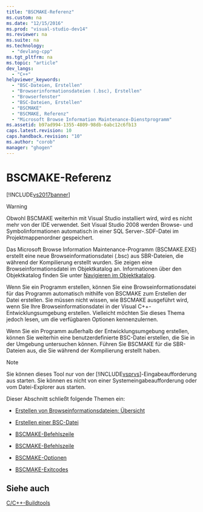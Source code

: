 ```yaml
---
title: "BSCMAKE-Referenz"
ms.custom: na
ms.date: "12/15/2016"
ms.prod: "visual-studio-dev14"
ms.reviewer: na
ms.suite: na
ms.technology: 
  - "devlang-cpp"
ms.tgt_pltfrm: na
ms.topic: "article"
dev_langs: 
  - "C++"
helpviewer_keywords: 
  - "BSC-Dateien, Erstellen"
  - "Browserinformationsdateien (.bsc), Erstellen"
  - "Browserfenster"
  - "BSC-Dateien, Erstellen"
  - "BSCMAKE"
  - "BSCMAKE, Referenz"
  - "Microsoft Browse Information Maintenance-Dienstprogramm"
ms.assetid: b97ad994-1355-4809-98db-6abc12c6fb13
caps.latest.revision: 10
caps.handback.revision: "10"
ms.author: "corob"
manager: "ghogen"
---
```

# BSCMAKE-Referenz
[!INCLUDE[vs2017banner](../../assembler/inline/includes/vs2017banner.md)]

> [!WARNING]
>  Obwohl BSCMAKE weiterhin mit Visual Studio installiert wird, wird es nicht mehr von der IDE verwendet.  Seit Visual Studio 2008 werden Browse\- und Symbolinformationen automatisch in einer SQL Server\-.SDF\-Datei im Projektmappenordner gespeichert.  
  
 Das Microsoft Browse Information Maintenance\-Programm \(BSCMAKE.EXE\) erstellt eine neue Browseinformationsdatei \(.bsc\) aus SBR\-Dateien, die während der Kompilierung erstellt wurden.  Sie zeigen eine Browseinformationsdatei im Objektkatalog an.  Informationen über den Objektkatalog finden Sie unter [Navigieren im Objektkatalog](assetId:///53eb91aa-08c6-4299-8e3c-a877ae8d0c55).  
  
 Wenn Sie ein Programm erstellen, können Sie eine Browseinformationsdatei für das Programm automatisch mithilfe von BSCMAKE zum Erstellen der Datei erstellen.  Sie müssen nicht wissen, wie BSCMAKE ausgeführt wird, wenn Sie Ihre Browseinformationsdatei in der Visual C\+\+\-Entwicklungsumgebung erstellen.  Vielleicht möchten Sie dieses Thema jedoch lesen, um die verfügbaren Optionen kennenzulernen.  
  
 Wenn Sie ein Programm außerhalb der Entwicklungsumgebung erstellen, können Sie weiterhin eine benutzerdefinierte BSC\-Datei erstellen, die Sie in der Umgebung untersuchen können.  Führen Sie BSCMAKE für die SBR\-Dateien aus, die Sie während der Kompilierung erstellt haben.  
  
> [!NOTE]
>  Sie können dieses Tool nur von der [!INCLUDE[vsprvs](../../assembler/masm/includes/vsprvs_md.md)]\-Eingabeaufforderung aus starten.  Sie können es nicht von einer Systemeingabeaufforderung oder vom Datei\-Explorer aus starten.  
  
 Dieser Abschnitt schließt folgende Themen ein:  
  
-   [Erstellen von Browseinformationsdateien: Übersicht](../../build/reference/building-browse-information-files-overview.md)  
  
-   [Erstellen einer BSC\-Datei](../../build/reference/building-a-dot-bsc-file.md)  
  
-   [BSCMAKE\-Befehlszeile](../../build/reference/bscmake-command-line.md)  
  
-   [BSCMAKE\-Befehlszeile](../../build/reference/bscmake-command-file-response-file.md)  
  
-   [BSCMAKE\-Optionen](../../build/reference/bscmake-options.md)  
  
-   [BSCMAKE\-Exitcodes](../../build/reference/bscmake-exit-codes.md)  
  
## Siehe auch  
 [C\/C\+\+\-Buildtools](../../build/reference/c-cpp-build-tools.md)